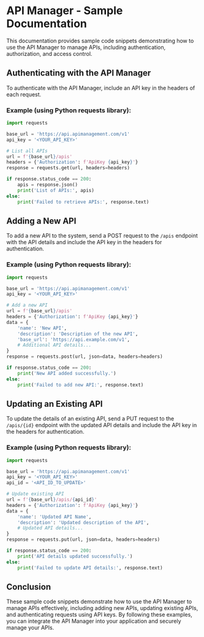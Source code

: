# API Manager - Sample Documentation

This documentation provides sample code snippets demonstrating how to use the API Manager to manage APIs, including authentication, authorization, and access control.

## Authenticating with the API Manager

To authenticate with the API Manager, include an API key in the headers of each request.

### Example (using Python requests library):

```python
import requests

base_url = 'https://api.apimanagement.com/v1'
api_key = '<YOUR_API_KEY>'

# List all APIs
url = f'{base_url}/apis'
headers = {'Authorization': f'ApiKey {api_key}'}
response = requests.get(url, headers=headers)

if response.status_code == 200:
    apis = response.json()
    print('List of APIs:', apis)
else:
    print('Failed to retrieve APIs:', response.text)
```

## Adding a New API

To add a new API to the system, send a POST request to the `/apis` endpoint with the API details and include the API key in the headers for authentication.

### Example (using Python requests library):

```python
import requests

base_url = 'https://api.apimanagement.com/v1'
api_key = '<YOUR_API_KEY>'

# Add a new API
url = f'{base_url}/apis'
headers = {'Authorization': f'ApiKey {api_key}'}
data = {
    'name': 'New API',
    'description': 'Description of the new API',
    'base_url': 'https://api.example.com/v1',
    # Additional API details...
}
response = requests.post(url, json=data, headers=headers)

if response.status_code == 200:
    print('New API added successfully.')
else:
    print('Failed to add new API:', response.text)
```

## Updating an Existing API

To update the details of an existing API, send a PUT request to the `/apis/{id}` endpoint with the updated API details and include the API key in the headers for authentication.

### Example (using Python requests library):

```python
import requests

base_url = 'https://api.apimanagement.com/v1'
api_key = '<YOUR_API_KEY>'
api_id = '<API_ID_TO_UPDATE>'

# Update existing API
url = f'{base_url}/apis/{api_id}'
headers = {'Authorization': f'ApiKey {api_key}'}
data = {
    'name': 'Updated API Name',
    'description': 'Updated description of the API',
    # Updated API details...
}
response = requests.put(url, json=data, headers=headers)

if response.status_code == 200:
    print('API details updated successfully.')
else:
    print('Failed to update API details:', response.text)
```

## Conclusion

These sample code snippets demonstrate how to use the API Manager to manage APIs effectively, including adding new APIs, updating existing APIs, and authenticating requests using API keys. By following these examples, you can integrate the API Manager into your application and securely manage your APIs.
